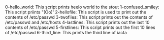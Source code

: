 0-hello_world: This script prints heelo world to the stout
1-confused_smiley: This script priints "(Ôo)'
2-hellofile: This script is used to print out the contents of /etc/passwd
3-twofiles: This script prints out the contents of /etc/passwd and /etc/hosts
4-lastlines: This script prints out the last 10 contents of /etc/passwd
5-firstlines: This script prints out the first 10 lines of /etc/passwd
6-third_line: This prints the third line of iacta
